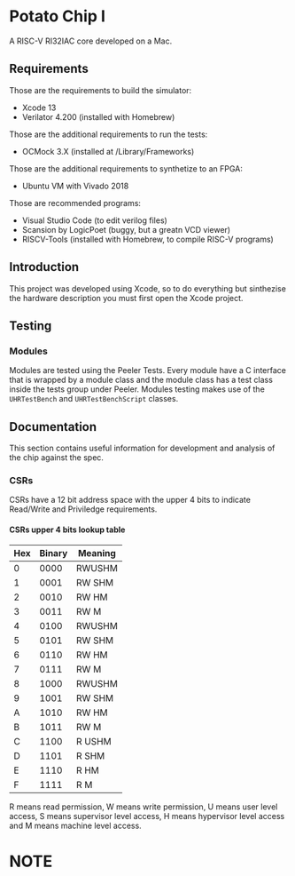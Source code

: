 #  Potato Chip I

A RISC-V RI32IAC core developed on a Mac. 

## Requirements

Those are the requirements to build the simulator: 
 - Xcode 13 
 - Verilator 4.200 (installed with Homebrew)

Those are the additional requirements to run the tests:
 - OCMock 3.X (installed at /Library/Frameworks)

Those are the additional requirements to synthetize to an FPGA: 
 - Ubuntu VM with Vivado 2018
 
Those are recommended programs:
 - Visual Studio Code (to edit verilog files)
 - Scansion by LogicPoet (buggy, but a greatn VCD viewer)
 - RISCV-Tools (installed with Homebrew, to compile RISC-V programs)

## Introduction

This project was developed using Xcode, so to do everything but sinthezise the hardware description you must first open the Xcode project.

## Testing

### Modules

Modules are tested using the Peeler Tests. Every module have a C interface that is wrapped by a module class and the module class has a test class inside the tests group under Peeler. Modules testing makes use of the `UHRTestBench` and `UHRTestBenchScript` classes.

## Documentation

This section contains useful information for development and analysis of the chip against the spec.

### CSRs

CSRs have a 12 bit address space with the upper 4 bits to indicate Read/Write and Priviledge requirements.

#### CSRs upper 4 bits lookup table

|Hex|Binary|Meaning |
|---|------|--------|
| 0 | 0000 | RWUSHM |
| 1 | 0001 | RW SHM |
| 2 | 0010 | RW  HM |
| 3 | 0011 | RW   M |
| 4 | 0100 | RWUSHM |
| 5 | 0101 | RW SHM |
| 6 | 0110 | RW  HM |
| 7 | 0111 | RW   M |
| 8 | 1000 | RWUSHM |
| 9 | 1001 | RW SHM |
| A | 1010 | RW  HM |
| B | 1011 | RW   M |
| C | 1100 | R USHM |
| D | 1101 | R  SHM |
| E | 1110 | R   HM |
| F | 1111 | R    M |

R means read permission,
W means write permission,
U means user level access,
S means supervisor level access,
H means hypervisor level access and
M means machine level access.


# NOTE

